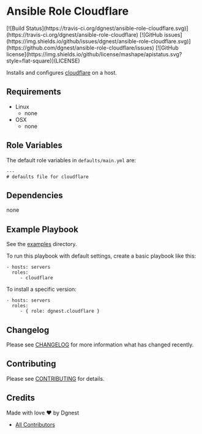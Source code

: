 # Ansible Role Cloudflare

<span class="badges" align="center">
[![Build Status](https://travis-ci.org/dgnest/ansible-role-cloudflare.svg)](https://travis-ci.org/dgnest/ansible-role-cloudflare)
[![GitHub issues](https://img.shields.io/github/issues/dgnest/ansible-role-cloudflare.svg)](https://github.com/dgnest/ansible-role-cloudflare/issues)
[![GitHub license](https://img.shields.io/github/license/mashape/apistatus.svg?style=flat-square)](LICENSE)
</span>


Installs and configures [cloudflare][link-cloudflare] on a host.

## Requirements

 - Linux
   - none
 - OSX
   - none


## Role Variables

The default role variables in `defaults/main.yml` are:

    ---
    # defaults file for cloudflare


## Dependencies

none

## Example Playbook

See the [examples](./examples/) directory.

To run this playbook with default settings, create a basic playbook like this:

    - hosts: servers
      roles:
         - cloudflare

To install a specific version:

    - hosts: servers
      roles:
         - { role: dgnest.cloudflare }


## Changelog

Please see [CHANGELOG](CHANGELOG.md) for more information what has changed recently.

## Contributing

Please see [CONTRIBUTING](CONTRIBUTING.md) for details.

## Credits

Made with love :heart: by Dgnest

- [All Contributors][link-contributors]


<!-- Other -->

[link-cloudflare]: https://www.cloudflare.com
[link-contributors]: AUTHORS
